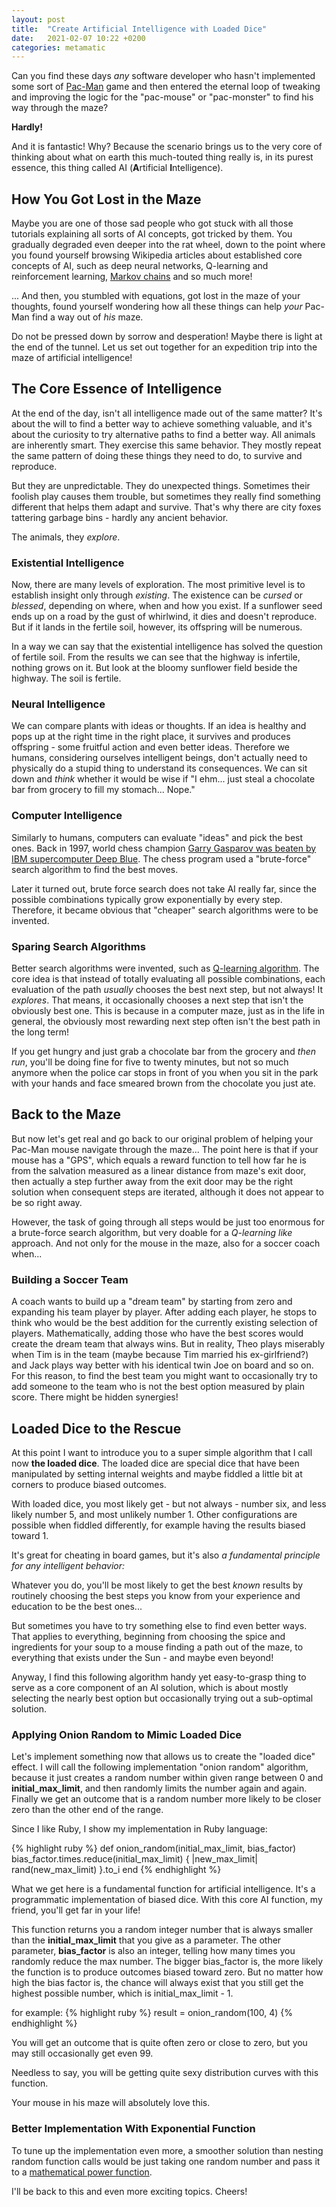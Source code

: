 ```yaml
---
layout: post
title:  "Create Artificial Intelligence with Loaded Dice"
date:   2021-02-07 10:22 +0200
categories: metamatic
---
```


Can you find these days *any* software developer
who hasn't implemented some sort of [Pac-Man](https://en.wikipedia.org/wiki/Pac-Man) game and then entered
the eternal loop of tweaking and improving the logic for the "pac-mouse" or "pac-monster"
to find his way through the maze?

**Hardly!**

And it is fantastic! Why? Because the scenario brings us to the very core
of thinking about what on earth this much-touted thing really is, in its purest
essence, this thing called AI (**A**rtificial **I**ntelligence).

## How You Got Lost in the Maze

Maybe you are one of those sad people who got stuck with all those tutorials
explaining all sorts of AI concepts, got tricked by them. You gradually degraded 
even deeper into the rat wheel, down to the point where you found yourself browsing
Wikipedia articles about established core concepts of AI,
such as deep neural networks, Q-learning and reinforcement learning,
[Markov chains](https://en.wikipedia.org/wiki/Markov_chain) and so much more!

... And then, you stumbled with equations, got lost in the maze of
your thoughts, found yourself wondering how all these things can 
help *your* Pac-Man find a way out of *his* maze.

Do not be pressed down by sorrow and desperation!
Maybe there is light at the end of the tunnel. 
Let us set out together for an expedition trip into the maze of artificial intelligence!

## The Core Essence of Intelligence

At the end of the day, isn't all intelligence made out of the same matter? It's
about the will to find a better way to achieve something valuable, 
and it's about the curiosity to try alternative paths to find a 
better way. All animals are inherently smart. They exercise this same behavior. 
They mostly repeat the same pattern of doing these things they need to do,
to survive and reproduce. 

But they are unpredictable. They do unexpected things.
Sometimes their foolish play causes them trouble, but sometimes 
they really find something different that helps them adapt and survive.
That's why there are city foxes tattering garbage bins - hardly any ancient
behavior. 

The animals, they *explore*. 

### Existential Intelligence

Now, there are many levels of exploration. The most primitive level is to
establish insight only through *existing*. The existence can be *cursed*
or *blessed*, depending on where, when and how you exist. 
If a sunflower seed ends up on a road by the gust of whirlwind, 
it dies and doesn't reproduce. But if it lands in the fertile soil, 
however, its offspring will be numerous. 

In a way we can say that the existential intelligence has solved 
the question of fertile soil. From the results we can see that
the highway is infertile, nothing grows on it. But look at the
bloomy sunflower field beside the highway. The soil is fertile. 

### Neural Intelligence

We can compare plants with ideas or thoughts. If an idea is healthy and
pops up at the right time in the right place, it survives and produces
offspring - some fruitful action and even better ideas. 
Therefore we humans, considering ourselves intelligent beings, don't actually
need to physically do a stupid thing to understand its consequences. 
We can sit down and *think* whether it would be wise if 
"I ehm... just steal a chocolate bar from grocery to fill my stomach... Nope."

### Computer Intelligence

Similarly to humans, computers can evaluate "ideas" and pick the best
ones. Back in 1997, world chess champion [Garry Gasparov was beaten by IBM
supercomputer Deep Blue](https://en.wikipedia.org/wiki/Deep_Blue_versus_Garry_Kasparov).
The chess program used a "brute-force" search algorithm to find the best moves.

Later it turned out, brute force search does not take AI really far,
since the possible combinations typically grow exponentially by every step.
Therefore, it became obvious that "cheaper" search algorithms
were to be invented. 

### Sparing Search Algorithms

Better search algorithms were invented, such as [Q-learning algorithm](https://en.wikipedia.org/wiki/Q-learning).
The core idea is that instead of totally evaluating all possible combinations,
each evaluation of the path *usually* chooses the best next step,
but not always! It *explores*. That means, it occasionally chooses
a next step that isn't the obviously best one. This is because in a computer maze,
just as in the life in general, the obviously most rewarding next step
often isn't the best path in the long term!

If you get hungry and just grab a chocolate bar from the grocery and *then run*, 
you'll be doing fine for five to twenty minutes, but not so much anymore when the police car
stops in front of you when you sit in the park with your hands and face smeared
brown from the chocolate you just ate.

## Back to the Maze

But now let's get real and go back to our original problem of helping your Pac-Man mouse navigate
through the maze... The point here is that if your mouse has a "GPS", 
which equals a reward function to tell how far he is from the salvation 
measured as a linear distance from maze's exit door, then actually a step
further away from the exit door may be the right solution when 
consequent steps are iterated, although it does not appear to be so right away. 

However, the task of going through all steps would be just too enormous for a brute-force search algorithm, but 
very doable for a *Q-learning like* approach. And not only for the mouse in the maze,
also for a soccer coach when...

### Building a Soccer Team

A coach wants to build up a "dream team" by starting from zero and 
expanding his team player by player. After adding each player, he stops
to think who would be the best addition for the currently existing
selection of players. Mathematically, adding those who have the best scores
would create the dream team that always wins. But in reality,
Theo plays miserably when Tim is in the team (maybe because Tim married his ex-girlfriend?) 
and Jack plays way better with his identical twin Joe on board and so on. 
For this reason, to find the best team you might want to occasionally try to add someone to the team who is not the best option measured by plain score. There might be hidden synergies!

## Loaded Dice to the Rescue

At this point I want to introduce you to a super simple
algorithm that I call now **the loaded dice**. The loaded dice are special dice that have been manipulated
by setting internal weights and maybe fiddled a little bit at corners to produce biased outcomes.

With loaded dice, you most likely get - but not always - number six, 
and less likely number 5, and most unlikely number 1. Other configurations are possible
when fiddled differently, for example having the results biased toward 1. 

It's great for cheating in board games, but it's also *a fundamental principle for any intelligent behavior:*

Whatever you do, you'll be most likely to get the best *known* results by routinely choosing the best steps
you know from your experience and education to be the best ones... 

But sometimes you have to try something else to find even better ways. That applies to everything, beginning from choosing
the spice and ingredients for your soup to a mouse finding a path out of the maze, 
to everything that exists under the Sun - and maybe even beyond!

Anyway, I find this following algorithm handy yet easy-to-grasp thing 
to serve as a core component of an AI solution, which is about mostly selecting the nearly best option
but occasionally trying out a sub-optimal solution.

### Applying Onion Random to Mimic Loaded Dice

Let's implement something now that allows us to create the "loaded dice" effect.
I will call the following implementation "onion random" algorithm,
because it just creates a random number within given range between 0 and **initial_max_limit**, and then randomly limits
the number again and again. Finally we get an outcome that is a random number 
more likely to be closer zero than the other end of the range.

Since I like Ruby, I show my implementation in Ruby language:

{% highlight ruby %}
def onion_random(initial_max_limit, bias_factor)
  bias_factor.times.reduce(initial_max_limit) { |new_max_limit|
    rand(new_max_limit)
  }.to_i
end
{% endhighlight %}

What we get here is a fundamental function for artificial intelligence. It's a programmatic 
implementation of biased dice. With this core AI function, my friend, you'll get far in your life!

This function returns you a random integer number that is always smaller than 
the **initial_max_limit** that you give as a parameter. The other parameter,
**bias_factor** is also an integer, telling how many times you randomly
reduce the max number. The bigger bias_factor is, the more likely the function is to produce
outcomes biased toward zero. But no matter how high the bias factor is, the
chance will always exist that you still get the highest possible number, which is initial_max_limit - 1.

for example:
{% highlight ruby %}
result = onion_random(100, 4)
{% endhighlight %}

You will get an outcome that is quite often zero or close to zero, but you may still
occasionally get even 99.

Needless to say, you will be getting quite sexy distribution curves with this function. 

Your mouse in his maze will absolutely love this. 

### Better Implementation With Exponential Function

To tune up the implementation even more, a smoother solution than nesting random function calls 
would be just taking one random number and pass it to a [mathematical power function](https://en.wikipedia.org/wiki/Exponentiation). 

I'll be back to this and even more exciting topics. Cheers!
